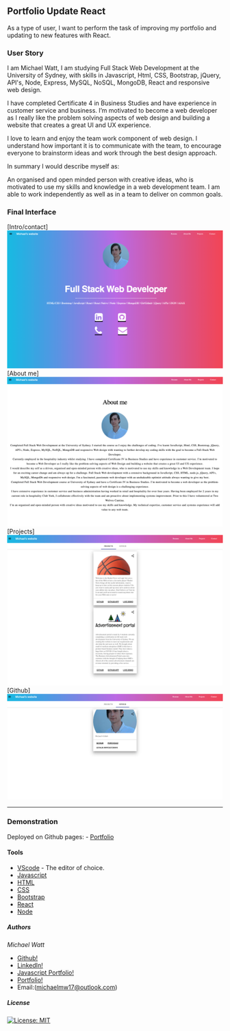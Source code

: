 ## Portfolio Update React

As a type of user, I want to perform the task of improving my portfolio and updating to new features with  React.
### User Story

I am Michael Watt, I am studying Full Stack Web Development at the University of Sydney, with skills in Javascript,  Html, CSS, Bootstrap, jQuery, API's, Node, Express, MySQL, NoSQL, MongoDB, React and responsive web design.

I have completed Certificate 4 in Business Studies and have experience in customer service and business. I’m motivated to become a web developer as I really like the problem solving aspects of web design and building a website that creates a great UI and UX experience.

I love to learn and enjoy the team work component of web design. I understand how important it is to communicate with the team, to encourage everyone to brainstorm ideas and work through the best design approach.

In summary I would describe myself as:

An organised and open minded person with creative ideas, who is motivated to use my skills and knowledge in a web development team. I am able to work independently as well as in a team to deliver on common goals.

### Final Interface

[Intro/contact]<img src="./public/Images/ScreenShot.png">
[About me]<img src="./public/Images/ScreenShot1.png">
[Projects]<img src="./public/Images/ScreenShot3.png">
[Github]<img src="./public/Images/ScreenShot2.png">
<hr>

### Demonstration

Deployed on Github pages: - [Portfolio](https://michaelmw17.github.io/mw)

#### Tools

- [VScode](https://code.visualstudio.com/) - The editor of choice.
- [Javascript](https://developer.mozilla.org/en-US/docs/Web/JavaScript)
- [HTML](https://developer.mozilla.org/en-US/docs/Web/HTML)
- [CSS](https://developer.mozilla.org/en-US/docs/Web/CSS)
- [Bootstrap](https://getbootstrap.com/)
- [React](https://reactjs.org/docs/getting-started.html/)
- [Node](https://nodejs.org/en/docs/)


##### Authors

_Michael Watt_

- [Github!](https://github.com/Michaelmw17)
- [LinkedIn!](https://www.linkedin.com/in/michael-watt-6a76961b3/)
- [Javascript Portfolio!](http://michaelmw17.github.io/)
- [Portfolio!](http://michaelmw17.github.io/mw)
- Email:(michaelmw17@outlook.com)

##### License 

[![License: MIT](https://img.shields.io/badge/License-MIT-yellow.svg)](https://opensource.org/licenses/MIT)